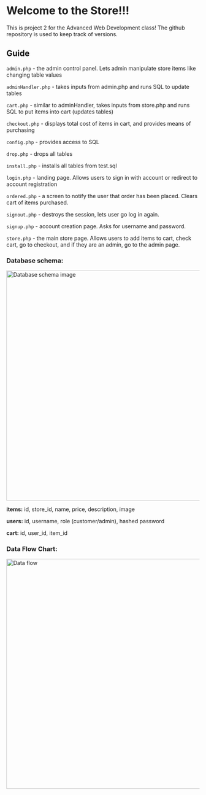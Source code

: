 # Welcome to the Store!!! 

This is project 2 for the Advanced Web Development class!
The github repository is used to keep track of versions.

## Guide
`admin.php` - the admin control panel. Lets admin manipulate store items like changing table values

`adminHandler.php` - takes inputs from admin.php and runs SQL to update tables

`cart.php` - similar to adminHandler, takes inputs from store.php and runs SQL to put items into cart (updates tables)

`checkout.php` - displays total cost of items in cart, and provides means of purchasing

`config.php` - provides access to SQL

`drop.php` - drops all tables

`install.php` - installs all tables from test.sql

`login.php` - landing page. Allows users to sign in with account or redirect to account registration

`ordered.php` - a screen to notify the user that order has been placed. Clears cart of items purchased.

`signout.php` - destroys the session, lets user go log in again.

`signup.php` - account creation page. Asks for username and password.

`store.php` - the main store page. Allows users to add items to cart, check cart, go to checkout, and if they are an admin, go to the admin page.


### Database schema:

<img src="https://cdn.discordapp.com/attachments/1024408546386915329/1134020068527837214/image.png" alt="Database schema image" width="600">

**items:** id, store_id, name, price, description, image

**users:** id, username, role (customer/admin), hashed password  

**cart:** id, user_id, item_id 

### Data Flow Chart:
<img src="https://cdn.discordapp.com/attachments/1024408546386915329/1134019857076191242/image.png" alt="Data flow" width="600">




